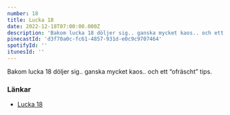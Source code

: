 ```yaml
---
number: 18
title: Lucka 18
date: 2022-12-18T07:00:00.000Z
description: 'Bakom lucka 18 döljer sig.. ganska mycket kaos.. och ett “ofräscht” tips.'
pinecastId: 'd3f70a0c-fc61-4857-931d-e0c9c9707464'
spotifyId: ''
itunesId: ''
---
```


Bakom lucka 18 döljer sig.. ganska mycket kaos.. och ett “ofräscht” tips.

### Länkar

- [Lucka 18](https://slack.com/help/articles/115003340723-Navigate-Slack-with-your-keyboard#keyboard-shortcuts-overview)
